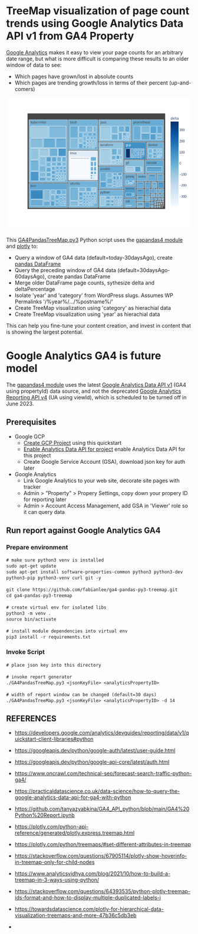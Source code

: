 # TreeMap visualization of page count trends using Google Analytics Data API v1 from GA4 Property

[Google Analytics](https://analytics.google.com/) makes it easy to view your page counts for an arbitrary date range, but what is more difficult is comparing these results to an older window of data to see:

* Which pages have grown/lost in absolute counts
* Which pages are trending growth/loss in terms of their percent (up-and-comers)

![TreeMap visualization of page count trends](docs/GA4-treemap-category.png "treemap")

This [GA4PandasTreeMap.py3](GA4PandasTreeMap.py3) Python script uses the [gapandas4 module](https://github.com/practical-data-science/gapandas4) and [plotly](https://plotly.com/python/) to:

* Query a window of GA4 data (default=today-30daysAgo), create [pandas DataFrame](https://www.geeksforgeeks.org/python-pandas-dataframe/)
* Query the preceding window of GA4 data (default=30daysAgo-60daysAgo), create pandas DataFrame
* Merge older DataFrame page counts, sythesize delta and deltaPercentage
* Isolate 'year' and 'category' from WordPress slugs. Assumes WP Permalinks '/%year%/.../%postname%/'
* Create TreeMap visualization using 'category' as hierachial data
* Create TreeMap visualization using 'year' as hierachial data

This can help you fine-tune your content creation, and invest in content that is showing the largest potential.

# Google Analytics GA4 is future model

The [gapandas4 module](https://github.com/practical-data-science/gapandas4) uses the latest [Google Analytics Data API v1](https://developers.google.com/analytics/devguides/reporting/data/v1) (GA4 using propertyId) data source, and not the deprecated [Google Analytics Reporting API v4](https://developers.google.com/analytics/devguides/reporting/core/v4) (UA using viewId), which is scheduled to be turned off in June 2023.


## Prerequisites

* Google GCP
  * [Create GCP Project](https://developers.google.com/analytics/devguides/reporting/core/v4/quickstart/service-py) using this quickstart
  * [Enable Analytics Data API for project](https://console.cloud.google.com/start/api?id=analyticsreporting.googleapis.com&credential=client_key) enable Analytics Data API for this project
  * Create Google Service Account (GSA), download json key for auth later
* Google Analytics
  * Link Google Analytics to your web site, decorate site pages with tracker
  * Admin > "Property" > Propery Settings, copy down your propery ID for reporting later
  * Admin > Account Access Management, add GSA in 'Viewer' role so it can query data


## Run report against Google Analytics GA4

### Prepare environment

```
# make sure python3 venv is installed
sudo apt-get update
sudo apt-get install software-properties-common python3 python3-dev python3-pip python3-venv curl git -y

git clone https://github.com/fabianlee/ga4-pandas-py3-treemap.git
cd ga4-pandas-py3-treemap

# create virtual env for isolated libs
python3 -m venv .
source bin/activate

# install module dependencies into virtual env
pip3 install -r requirements.txt
```

### Invoke Script

```
# place json key into this directory

# invoke report generator
./GA4PandasTreeMap.py3 <jsonKeyFile> <analyticsPropertyID>

# width of report window can be changed (default=30 days)
./GA4PandasTreeMap.py3 <jsonKeyFile> <analyticsPropertyID> -d 14
```



## REFERENCES

* https://developers.google.com/analytics/devguides/reporting/data/v1/quickstart-client-libraries#python
* https://googleapis.dev/python/google-auth/latest/user-guide.html
* https://googleapis.dev/python/google-api-core/latest/auth.html
* https://www.oncrawl.com/technical-seo/forecast-search-traffic-python-ga4/
* https://practicaldatascience.co.uk/data-science/how-to-query-the-google-analytics-data-api-for-ga4-with-python
* https://github.com/tanyazyabkina/GA4_API_python/blob/main/GA4%20Python%20Report.ipynb

* https://plotly.com/python-api-reference/generated/plotly.express.treemap.html
* https://plotly.com/python/treemaps/#set-different-attributes-in-treemap
* https://stackoverflow.com/questions/67905114/plotly-show-hoverinfo-in-treemap-only-for-child-nodes
* https://www.analyticsvidhya.com/blog/2021/10/how-to-build-a-treemap-in-3-ways-using-python/
* https://stackoverflow.com/questions/64393535/python-plotly-treemap-ids-format-and-how-to-display-multiple-duplicated-labels-i
* https://towardsdatascience.com/plotly-for-hierarchical-data-visualization-treemaps-and-more-47b36c5db3eb


* 
